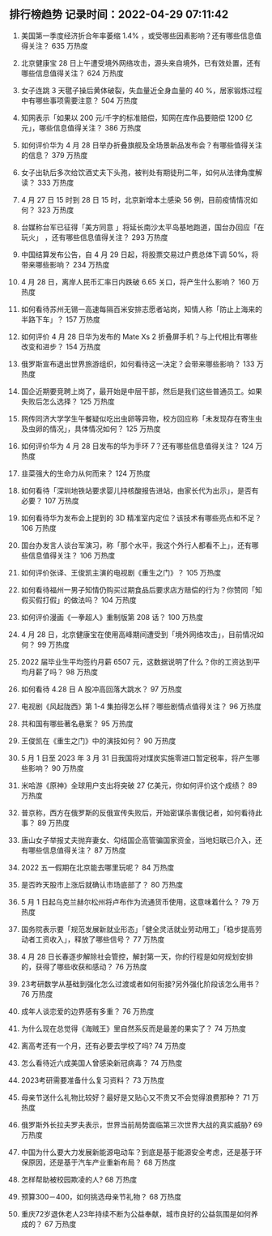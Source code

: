 
## 排行榜趋势 记录时间：2022-04-29 07:11:42
  
  1. 美国第一季度经济折合年率萎缩 1.4% ，或受哪些因素影响？还有哪些信息值得关注？ 635 万热度
    
  2. 北京健康宝 28 日上午遭受境外网络攻击，源头来自境外，已有效处置，还有哪些信息值得关注？ 624 万热度
    
  3. 女子连跳 3 天毽子操后黄体破裂，失血量近全身血量的 40 %，居家锻炼过程中有哪些事项需要注意？ 504 万热度
    
  4. 知网表示「如果以 200 元/千字的标准赔偿，知网在库作品要赔偿 1200 亿元」，哪些信息值得关注？ 386 万热度
    
  5. 如何评价华为 4 月 28 日举办折叠旗舰及全场景新品发布会？有哪些值得关注的信息？ 379 万热度
    
  6. 女子出轨后多次给饮酒丈夫下头孢，被判处有期徒刑二年，如何从法律角度解读？ 333 万热度
    
  7. 4 月 27 日 15 时到 28 日 15 时，北京新增本土感染 56 例，目前疫情情况如何？ 323 万热度
    
  8. 台媒称台军已征得「美方同意 」将延长南沙太平岛基地跑道，国台办回应「在玩火」 ，还有哪些信息值得关注？ 293 万热度
    
  9. 中国结算发布公告，自 4 月 29 日起，将股票交易过户费总体下调 50%，将带来哪些影响？ 234 万热度
    
  10. 4 月 28 日，离岸人民币汇率日内跌破 6.65 关口，将产生什么影响？ 160 万热度
    
  11. 如何看待苏州无锡一高速每隔百米安排志愿者站岗，知情人称「防止上海来的半路下车」？ 157 万热度
    
  12. 如何评价 4 月 28 日华为发布的 Mate Xs 2 折叠屏手机？与上代相比有哪些改变和进步？ 154 万热度
    
  13. 俄罗斯宣布退出世界旅游组织，如何看待这一决定？会带来哪些影响？ 133 万热度
    
  14. 国企近期要竞聘上岗了，最开始是中层干部，然后是我们这些普通员工。如果失败后怎么选择？ 125 万热度
    
  15. 网传同济大学学生午餐疑似吃出虫卵等异物，校方回应称「未发现存在寄生虫及虫卵的情况」，具体情况如何？ 125 万热度
    
  16. 如何评价华为 4 月 28 日发布的华为手环 7？还有哪些信息值得关注？ 124 万热度
    
  17. 韭菜强大的生命力从何而来？ 124 万热度
    
  18. 如何看待「深圳地铁站要求婴儿持核酸报告进站，由家长代为出示」，是否有必要？ 107 万热度
    
  19. 如何看待华为发布会上提到的 3D 精准室内定位？该技术有哪些亮点和不足？ 106 万热度
    
  20. 国台办发言人谈台军演习，称「那个水平，我这个外行人都看不上」，还有哪些信息值得关注？ 106 万热度
    
  21. 如何评价张译、王俊凯主演的电视剧《重生之门》？ 105 万热度
    
  22. 如何看待福州一男子知情仍购买过期食品后要求店方赔偿的行为？你赞同「知假买假打假」的做法吗？ 104 万热度
    
  23. 如何评价漫画《一拳超人》重制版第 208 话？ 100 万热度
    
  24. 4 月 28 日，北京健康宝在使用高峰期间遭受到「境外网络攻击」，目前情况如何？ 99 万热度
    
  25. 2022 届毕业生平均签约月薪 6507 元，这数据说明了什么？你的工资达到平均月薪了吗？ 98 万热度
    
  26. 如何看待 4.28 日 A 股冲高回落大跳水？ 97 万热度
    
  27. 电视剧《风起陇西》第 1-4 集拍得怎么样？哪些剧情点值得关注？ 96 万热度
    
  28. 共和国有哪些著名悬案？ 95 万热度
    
  29. 王俊凯在《重生之门》中的演技如何？ 90 万热度
    
  30. 5 月 1 日至 2023 年 3 月 31 日我国将对煤炭实施零进口暂定税率，将产生哪些影响？ 90 万热度
    
  31. 米哈游《原神》全球用户支出将突破 27 亿美元，你如何评价这个成绩？ 89 万热度
    
  32. 普京称，西方在俄罗斯的反俄宣传失败后，开始密谋杀害俄记者，如何看待此事？ 89 万热度
    
  33. 唐山女子举报丈夫抛弃妻女、勾结国企高管骗国家资金，当地妇联已介入，还有哪些信息值得关注？ 87 万热度
    
  34. 2022 五一假期在北京能去哪里玩呢？ 84 万热度
    
  35. 是否昨天股市上涨后就确认市场底部了？ 80 万热度
    
  36. 5 月 1 日起乌克兰赫尔松州将卢布作为流通货币使用，这意味着什么？ 79 万热度
    
  37. 国务院表示要「规范发展新就业形态」「健全灵活就业劳动用工」「稳步提高劳动者工资收入」，释放了哪些信号？ 77 万热度
    
  38. 4 月 28 日长春逐步解除社会管控，解封第一天，你的行程是如何规划安排的，获得了哪些收获和感动？ 76 万热度
    
  39. 23考研数学从基础到强化怎么过渡或者如何衔接?另外强化阶段该怎么用书？ 76 万热度
    
  40. 成年人谈恋爱的边界感有多重？ 76 万热度
    
  41. 为什么现在总觉得《海贼王》里自然系反而是最差的果实了？ 74 万热度
    
  42. 离高考还有一个月，还有必要去学校了吗? 74 万热度
    
  43. 怎么看待近六成美国人曾感染新冠病毒？ 74 万热度
    
  44. 2023考研需要准备什么复习资料？ 73 万热度
    
  45. 母亲节送什么礼物比较好？最好是又贴心又不贵又不会觉得浪费那种？ 71 万热度
    
  46. 俄罗斯外长拉夫罗夫表示，世界当前局势面临第三次世界大战的真实威胁? 69 万热度
    
  47. 中国为什么要大力发展新能源电动车？到底是基于能源安全考虑，还是基于环保原因，还是基于汽车产业重新布局？ 68 万热度
    
  48. 怎样帮助被校园欺凌的人? 68 万热度
    
  49. 预算300－400，如何挑选母亲节礼物？ 68 万热度
    
  50. 重庆72岁退休老人23年持续不断为公益奉献，城市良好的公益氛围是如何养成的？ 67 万热度
    